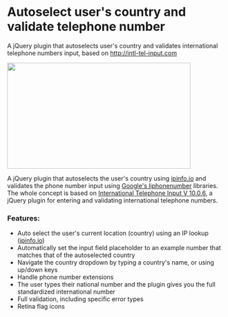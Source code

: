# Autoselect user's country and validate telephone number
A jQuery plugin that autoselects user's country and validates international telephone numbers input, based on http://intl-tel-input.com

<img src="https://raw.github.com/Wanekeya/intl-tel-input/master/screenshot.png" width="424px" height="246px">

A jQuery plugin that autoselects the user's country using <a href="//ipinfo.io/" target="_blank">ipinfo.io</a> and validates the phone number input using <a href="//github.com/googlei18n/libphonenumber" target="_blank">Google's liphonenumber</a> libraries. The whole concept is based on <a href="//intl-tel-input.com/">International Telephone Input V 10.0.6</a>, a jQuery plugin for entering and validating international telephone numbers.

<h3> Features:</h3>
<p>
      <ul>
        <li>Auto select the user's current location (country) using an IP lookup (<a href="//ipinfo.io/" target="_blank">ipinfo.io</a>)</li>
        <li>Automatically set the input field placeholder to an example number that matches that of the autoselected country</li>
        <li>Navigate the country dropdown by typing a country's name, or using up/down keys</li>
        <li>Handle phone number extensions</li>
        <li>The user types their national number and the plugin gives you the full standardized international number</li>
        <li>Full validation, including specific error types</li>
        <li>Retina flag icons</li>
      </ul>
   </p>

